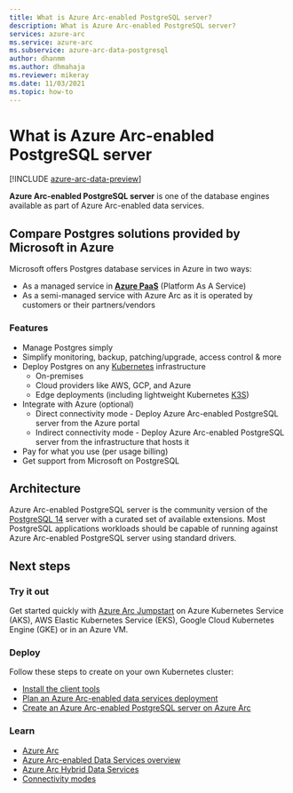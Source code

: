 ```yaml
---
title: What is Azure Arc-enabled PostgreSQL server?
description: What is Azure Arc-enabled PostgreSQL server?
services: azure-arc
ms.service: azure-arc
ms.subservice: azure-arc-data-postgresql
author: dhanmm
ms.author: dhmahaja
ms.reviewer: mikeray
ms.date: 11/03/2021
ms.topic: how-to
---
```


# What is Azure Arc-enabled PostgreSQL server

[!INCLUDE [azure-arc-data-preview](../../../includes/azure-arc-data-preview.md)]



**Azure Arc-enabled PostgreSQL server** is one of the database engines available as part of Azure Arc-enabled data services. 

## Compare Postgres solutions provided by Microsoft in Azure

Microsoft offers Postgres database services in Azure in two ways:
- As a managed service in **[Azure PaaS](https://portal.azure.com/#create/Microsoft.PostgreSQLServer)** (Platform As A Service)
- As a semi-managed service with Azure Arc as it is operated by customers or their partners/vendors

### Features

- Manage Postgres simply
- Simplify monitoring, backup, patching/upgrade, access control & more
- Deploy Postgres on any [Kubernetes](https://kubernetes.io/) infrastructure
    - On-premises
    - Cloud providers like AWS, GCP, and Azure
    - Edge deployments (including lightweight Kubernetes [K3S](https://k3s.io/))
- Integrate with Azure (optional)
    - Direct connectivity mode - Deploy Azure Arc-enabled PostgreSQL server from the Azure portal
    - Indirect connectivity mode - Deploy Azure Arc-enabled PostgreSQL server from the infrastructure that hosts it
- Pay for what you use (per usage billing)
- Get support from Microsoft on PostgreSQL

## Architecture

Azure Arc-enabled PostgreSQL server is the community version of the [PostgreSQL 14](https://www.postgresql.org/) server with a curated set of available extensions. Most PostgreSQL applications workloads should be capable of running against Azure Arc-enabled PostgreSQL server using standard drivers.


## Next steps

### Try it out

Get started quickly with [Azure Arc Jumpstart](https://github.com/microsoft/azure_arc#azure-arc-enabled-data-services) on Azure Kubernetes Service (AKS), AWS Elastic Kubernetes Service (EKS), Google Cloud Kubernetes Engine (GKE) or in an Azure VM.

### Deploy

Follow these steps to create on your own Kubernetes cluster:
- [Install the client tools](install-client-tools.md)
- [Plan an Azure Arc-enabled data services deployment](plan-azure-arc-data-services.md)
- [Create an Azure Arc-enabled PostgreSQL server on Azure Arc](create-postgresql-server.md) 

### Learn
- [Azure Arc](https://aka.ms/azurearc)
- [Azure Arc-enabled Data Services overview](overview.md)
- [Azure Arc Hybrid Data Services](https://azure.microsoft.com/services/azure-arc/hybrid-data-services)
- [Connectivity modes](connectivity.md)
